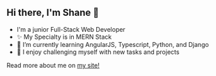 ## Hi there, I'm Shane 👋
- I'm a junior Full-Stack Web Developer
- ✨ My Specialty is in MERN Stack
- 🌱 I’m currently learning AngularJS, Typescript, Python,  and Django
- 💪 I enjoy challenging myself with new tasks and projects

Read more about me on [my site!](https://shane-mindreau.com/)
<!--

- 🔭 I’m currently working on ...
- 👯 I’m looking to collaborate on ...
- 🤔 I’m looking for help with ...
- 💬 Ask me about ...
- 📫 How to reach me: ...
- 😄 Pronouns: ...
- ⚡ Fun fact: ...
-->
